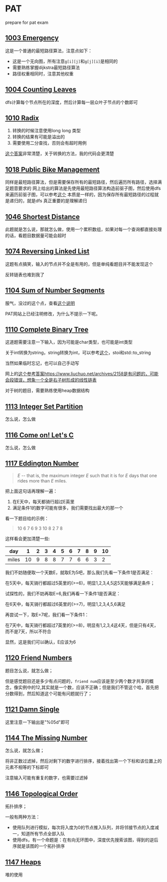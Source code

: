 # PAT
prepare for pat exam

## [1003 Emergency](https://pintia.cn/problem-sets/994805342720868352/problems/994805523835109376)
这是一个普通的最短路径算法，注意点如下：
* 这是一个无向图，所有注意`g[i][j]`和`g[j][i]`是相同的
* 需要熟练掌握dijkstra最短路径算法
* 路径权重相同时，注意其他权重

## [**1004 Counting Leaves**](https://pintia.cn/problem-sets/994805342720868352/problems/994805521431773184)

dfs计算每个节点所在的深度，然后计算每一层众叶子节点的个数即可

## [**1010 Radix**](https://pintia.cn/problem-sets/994805342720868352/problems/994805507225665536)

1. 转换的时候注意使用long long 类型
2. 转换的结果有可能是溢出的
3. 需要使用二分查找，否则会有超时用例

[这个答案](https://www.liuchuo.net/archives/2458)非常清楚，关于转换的方法，我的代码会更清楚




## [1018 Public Bike Management](https://pintia.cn/problem-sets/994805342720868352/problems/994805489282433024)
同样是最短路径算法，但是需要保存所有的最短路径，然后遍历所有路径，选择满足题意要求的
网上给出的算法是先使用最短路径算法构造前驱子图，然后使用dfs来遍历前驱子图，可以参考[这个](https://www.liuchuo.net/archives/2373)
本质是一样的，因为保存所有最短路径的过程就是递归的，就是dfs
真正重要的是理解递归

## [**1046 Shortest Distance**](https://pintia.cn/problem-sets/994805342720868352/problems/994805435700199424)

此题就是怎么说，那就怎么做，使用一个累积数组，如果对每一个查询都直接处理的话，看题目数据量可能会超时

## [**1074 Reversing Linked List**](https://pintia.cn/problem-sets/994805342720868352/problems/994805394512134144)

这题有点搞笑，输入的节点并不全是有用的，但是单纯看题目并不能发现这个

反转链表也难到我了

## [**1104 Sum of Number Segments**](https://pintia.cn/problem-sets/994805342720868352/problems/994805363914686464)

服气，没过的这个点，查看[这个说明](https://www.liuchuo.net/archives/1921)

PAT网站上已经注明修改，为什么不提示一下呢。

## [1110 Complete Binary Tree](https://pintia.cn/problem-sets/994805342720868352/problems/994805359372255232)

这道题需要注意一下输入，因为可能是char类型，也可能是int类型

关于int转换为string，string转换为int，可以参考[这个](https://stackoverflow.com/questions/5590381/easiest-way-to-convert-int-to-string-in-c)，stoi和std::to_string

当然如果临时忘记，也可以自己手动写

网上的[这个参考答案]()https://www.liuchuo.net/archives/2158是有问题的，可能会段错误，想象一个全是右子树形成的线性链表

对于树的题目，需要熟练使用heap数据结构



## [**1113 Integer Set Partition**](https://pintia.cn/problem-sets/994805342720868352/problems/994805357258326016)

怎么说，怎么做



## [**1116 Come on! Let's C** ](https://pintia.cn/problem-sets/994805342720868352/problems/994805355358306304)

怎么说，怎么做



## [**1117 Eddington Number**](https://pintia.cn/problem-sets/994805342720868352/problems/994805354762715136)

>  *E* -- that is, the maximum integer *E* such that it is for *E* days that one rides more than *E* miles.

把上面这句话再理解一遍：

1. 在E天中，每天都骑行超过E英里
2. 满足条件1的数字可能有很多，我们需要找出最大的那一个

看一下题目给的示例：

>10
>6 7 6 9 3 10 8 2 7 8

这样看会更加清楚一些:

| day   | 1    | 2    | 3    | 4    | 5    | 6    | 7    | 8    | 9    | 10   |
| ----- | ---- | ---- | ---- | ---- | ---- | ---- | ---- | ---- | ---- | ---- |
| miles | 10   | 9    | 8    | 8    | 7    | 7    | 6    | 6    | 3    | 2    |

我们不妨随便取一个天数E，就取E为5吧，那么我们先看一下条件1是否满足：

在5天中，每天骑行都超过5英里的(>=6)，明显1,2,3,4,5这5天能够满足条件；

试探性的，我们不妨再取E=6,我们再看一下条件1是否满足：

在6天中，每天骑行都超过6英里的(>=7)，明显1,2,3,4,5,6满足

再尝试一下，取E=7呢，我们看一下条件1：

在7天中，每天骑行都超过7英里的(>=8)，明显有1,2,3,4这4天，但是只有4天，而不是7天，所以不符合

显然，这是我们可以确认，E应该为6



## [**1120 Friend Numbers**](https://pintia.cn/problem-sets/994805342720868352/problems/994805352925609984)

题目怎么说，就怎么做；

但是感觉题目还是多少有点问题的，`friend num`应该是至少两个数才共享的概念，像实例中的12,其实就是一个数，应该不正确；但是我们不管这个哈，首先把分数得到，然后知道这个可能有问题就行了；

## [**1121 Damn Single**](https://pintia.cn/problem-sets/994805342720868352/problems/994805352359378944)

这里注意一下输出是"%05d"即可

## [**1144 The Missing Number**](https://pintia.cn/problem-sets/994805342720868352/problems/994805343463260160)

怎么说，就怎么做；

将非正数过滤掉，然后对剩下的数字进行排序，接着找出第一个下标和该位置上的元素不相等的下标即可

注意输入可能有重复的数字，也需要过滤掉



## [**1146 Topological Order**](https://pintia.cn/problem-sets/994805342720868352/problems/994805343043829760)

拓扑排序；

一般有两种方法：

* 使用队列进行模拟，每次将入度为0的节点推入队列，并将邻接节点的入度减一，知道所有节点全部入队
* 使用dfs，有一个命题是：在有向无环图中，深度优先搜索该图，得到的逆后序就是该图的一个拓扑排序

## [**1147 Heaps**](https://pintia.cn/problem-sets/994805342720868352/problems/994805342821531648)

堆的使用
